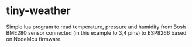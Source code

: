 # tiny-weather
Simple lua program to read temperature, pressure and humidity from Bosh BME280
sensor connected (in this example to 3,4 pins) to ESP8266 based on NodeMcu firmware.
